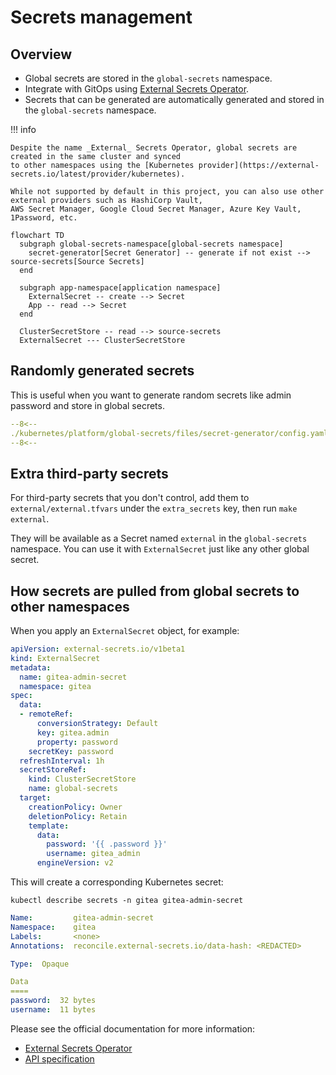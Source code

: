 # Secrets management

## Overview

- Global secrets are stored in the `global-secrets` namespace.
- Integrate with GitOps using [External Secrets Operator](https://external-secrets.io).
- Secrets that can be generated are automatically generated and stored in the `global-secrets` namespace.

!!! info

    Despite the name _External_ Secrets Operator, global secrets are created in the same cluster and synced
    to other namespaces using the [Kubernetes provider](https://external-secrets.io/latest/provider/kubernetes).

    While not supported by default in this project, you can also use other external providers such as HashiCorp Vault,
    AWS Secret Manager, Google Cloud Secret Manager, Azure Key Vault, 1Password, etc.

```mermaid
flowchart TD
  subgraph global-secrets-namespace[global-secrets namespace]
    secret-generator[Secret Generator] -- generate if not exist --> source-secrets[Source Secrets]
  end

  subgraph app-namespace[application namespace]
    ExternalSecret -- create --> Secret
    App -- read --> Secret
  end

  ClusterSecretStore -- read --> source-secrets
  ExternalSecret --- ClusterSecretStore
```

## Randomly generated secrets

This is useful when you want to generate random secrets like admin password and store in global secrets.

```yaml title="./kubernetes/platform/global-secrets/files/secret-generator/config.yaml" hl_lines="2-6"
--8<--
./kubernetes/platform/global-secrets/files/secret-generator/config.yaml
--8<--
```

## Extra third-party secrets

For third-party secrets that you don't control, add them to `external/external.tfvars` under the `extra_secrets` key,
then run `make external`.

They will be available as a Secret named `external` in the `global-secrets` namespace.
You can use it with `ExternalSecret` just like any other global secret.

## How secrets are pulled from global secrets to other namespaces

When you apply an `ExternalSecret` object, for example:

```yaml hl_lines="4 21-23"
apiVersion: external-secrets.io/v1beta1
kind: ExternalSecret
metadata:
  name: gitea-admin-secret
  namespace: gitea
spec:
  data:
  - remoteRef:
      conversionStrategy: Default
      key: gitea.admin
      property: password
    secretKey: password
  refreshInterval: 1h
  secretStoreRef:
    kind: ClusterSecretStore
    name: global-secrets
  target:
    creationPolicy: Owner
    deletionPolicy: Retain
    template:
      data:
        password: '{{ .password }}'
        username: gitea_admin
      engineVersion: v2
```

This will create a corresponding Kubernetes secret:

`kubectl describe secrets -n gitea gitea-admin-secret`

```yaml hl_lines="1 8-11"
Name:         gitea-admin-secret
Namespace:    gitea
Labels:       <none>
Annotations:  reconcile.external-secrets.io/data-hash: <REDACTED>

Type:  Opaque

Data
====
password:  32 bytes
username:  11 bytes
```

Please see the official documentation for more information:

- [External Secrets Operator](https://external-secrets.io)
- [API specification](https://external-secrets.io/latest/spec)
